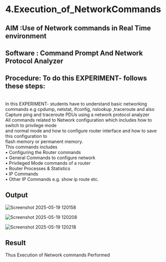 # 4.Execution_of_NetworkCommands
## AIM :Use of Network commands in Real Time environment
## Software : Command Prompt And Network Protocol Analyzer
## Procedure: To do this EXPERIMENT- follows these steps:
<BR>
In this EXPERIMENT- students have to understand basic networking commands e.g cpdump, netstat, ifconfig, nslookup ,traceroute and also Capture ping and traceroute PDUs using a network protocol analyzer 
<BR>
All commands related to Network configuration which includes how to switch to privilege mode
<BR>
and normal mode and how to configure router interface and how to save this configuration to
<BR>
flash memory or permanent memory.
<BR>
This commands includes
<BR>
• Configuring the Router commands
<BR>
• General Commands to configure network
<BR>
• Privileged Mode commands of a router 
<BR>
• Router Processes & Statistics
<BR>
• IP Commands
<BR>
• Other IP Commands e.g. show ip route etc.
<BR>

## Output
![Screenshot 2025-05-19 120158](https://github.com/user-attachments/assets/3796cf14-04bc-440f-875a-6b9f92f75116)

![Screenshot 2025-05-19 120208](https://github.com/user-attachments/assets/c06f61db-0fb4-42fd-8a71-5236272c34bd)

![Screenshot 2025-05-19 120218](https://github.com/user-attachments/assets/1f7672a2-c5f9-4ffd-b225-12a2e6891d23)




## Result
Thus Execution of Network commands Performed 
